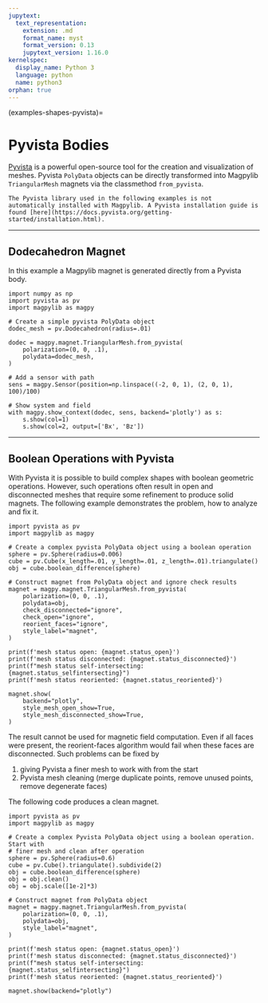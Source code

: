 ```yaml
---
jupytext:
  text_representation:
    extension: .md
    format_name: myst
    format_version: 0.13
    jupytext_version: 1.16.0
kernelspec:
  display_name: Python 3
  language: python
  name: python3
orphan: true
---
```


(examples-shapes-pyvista)=

# Pyvista Bodies

[Pyvista](https://docs.pyvista.org/version/stable/) is a powerful open-source tool for the creation and visualization of meshes. Pyvista `PolyData` objects can be directly transformed into Magpylib `TriangularMesh` magnets via the classmethod `from_pyvista`.

```{note}
The Pyvista library used in the following examples is not automatically installed with Magpylib. A Pyvista installation guide is found [here](https://docs.pyvista.org/getting-started/installation.html).
```

----------------------------
## Dodecahedron Magnet

In this example a Magpylib magnet is generated directly from a Pyvista body.

```{code-cell} ipython3
import numpy as np
import pyvista as pv
import magpylib as magpy

# Create a simple pyvista PolyData object
dodec_mesh = pv.Dodecahedron(radius=.01)

dodec = magpy.magnet.TriangularMesh.from_pyvista(
    polarization=(0, 0, .1),
    polydata=dodec_mesh,
)

# Add a sensor with path
sens = magpy.Sensor(position=np.linspace((-2, 0, 1), (2, 0, 1), 100)/100)

# Show system and field
with magpy.show_context(dodec, sens, backend='plotly') as s:
    s.show(col=1)
    s.show(col=2, output=['Bx', 'Bz'])
```

----------------------------
## Boolean Operations with Pyvista

With Pyvista it is possible to build complex shapes with boolean geometric operations. However, such operations often result in open and disconnected meshes that require some refinement to produce solid magnets. The following example demonstrates the problem, how to analyze and fix it.

```{code-cell} ipython3
import pyvista as pv
import magpylib as magpy

# Create a complex pyvista PolyData object using a boolean operation
sphere = pv.Sphere(radius=0.006)
cube = pv.Cube(x_length=.01, y_length=.01, z_length=.01).triangulate()
obj = cube.boolean_difference(sphere)

# Construct magnet from PolyData object and ignore check results
magnet = magpy.magnet.TriangularMesh.from_pyvista(
    polarization=(0, 0, .1),
    polydata=obj,
    check_disconnected="ignore",
    check_open="ignore",
    reorient_faces="ignore",
    style_label="magnet",
)

print(f'mesh status open: {magnet.status_open}')
print(f'mesh status disconnected: {magnet.status_disconnected}')
print(f"mesh status self-intersecting: {magnet.status_selfintersecting}")
print(f'mesh status reoriented: {magnet.status_reoriented}')

magnet.show(
    backend="plotly",
    style_mesh_open_show=True,
    style_mesh_disconnected_show=True,
)
```

The result cannot be used for magnetic field computation. Even if all faces were present, the reorient-faces algorithm would fail when these faces are disconnected. Such problems can be fixed by

1. giving Pyvista a finer mesh to work with from the start
2. Pyvista mesh cleaning (merge duplicate points, remove unused points, remove degenerate faces)

The following code produces a clean magnet.

```{code-cell} ipython3
import pyvista as pv
import magpylib as magpy

# Create a complex Pyvista PolyData object using a boolean operation. Start with
# finer mesh and clean after operation
sphere = pv.Sphere(radius=0.6)
cube = pv.Cube().triangulate().subdivide(2)
obj = cube.boolean_difference(sphere)
obj = obj.clean()
obj = obj.scale([1e-2]*3)

# Construct magnet from PolyData object
magnet = magpy.magnet.TriangularMesh.from_pyvista(
    polarization=(0, 0, .1),
    polydata=obj,
    style_label="magnet",
)

print(f'mesh status open: {magnet.status_open}')
print(f'mesh status disconnected: {magnet.status_disconnected}')
print(f"mesh status self-intersecting: {magnet.status_selfintersecting}")
print(f'mesh status reoriented: {magnet.status_reoriented}')

magnet.show(backend="plotly")
```

